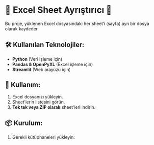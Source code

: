 # 📂 Excel Sheet Ayrıştırıcı 🚀

Bu proje, yüklenen Excel dosyasındaki her sheet’i (sayfa) ayrı bir dosya olarak kaydeder.

## 🛠 Kullanılan Teknolojiler:
- **Python** (Veri işleme için)
- **Pandas & OpenPyXL** (Excel işleme için)
- **Streamlit** (Web arayüzü için)

## 🚀 Kullanım:
1. Excel dosyanızı yükleyin.
2. Sheet'lerin listesini görün.
3. **Tek tek veya ZIP olarak** sheet'leri indirin.

## 📦 Kurulum:
1. Gerekli kütüphaneleri yükleyin:
